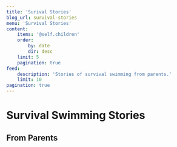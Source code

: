 ```yaml
---
title: 'Surival Stories'
blog_url: survival-stories
menu: 'Survival Stories'
content:
    items: '@self.children'
    order:
        by: date
        dir: desc
    limit: 5
    pagination: true
feed:
    description: 'Stories of survival swimming from parents.'
    limit: 10
pagination: true
---
```


# Survival Swimming Stories
## From Parents